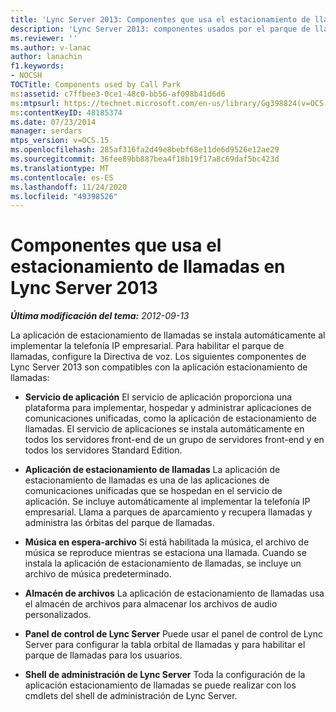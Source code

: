 ```yaml
---
title: 'Lync Server 2013: Componentes que usa el estacionamiento de llamadas'
description: 'Lync Server 2013: componentes usados por el parque de llamadas.'
ms.reviewer: ''
ms.author: v-lanac
author: lanachin
f1.keywords:
- NOCSH
TOCTitle: Components used by Call Park
ms:assetid: c7ffbee3-0ce1-48c0-bb56-af098b41d6d6
ms:mtpsurl: https://technet.microsoft.com/en-us/library/Gg398824(v=OCS.15)
ms:contentKeyID: 48185374
ms.date: 07/23/2014
manager: serdars
mtps_version: v=OCS.15
ms.openlocfilehash: 285af316fa2d49e8bebf68e11de6d9526e12ae29
ms.sourcegitcommit: 36fee89bb887bea4f18b19f17a8c69daf5bc423d
ms.translationtype: MT
ms.contentlocale: es-ES
ms.lasthandoff: 11/24/2020
ms.locfileid: "49398526"
---
```

# <a name="components-used-by-call-park-in-lync-server-2013"></a>Componentes que usa el estacionamiento de llamadas en Lync Server 2013

<div data-xmlns="http://www.w3.org/1999/xhtml">

<div class="topic" data-xmlns="http://www.w3.org/1999/xhtml" data-msxsl="urn:schemas-microsoft-com:xslt" data-cs="https://msdn.microsoft.com/">

<div data-asp="https://msdn2.microsoft.com/asp">



</div>

<div id="mainSection">

<div id="mainBody">

<span> </span>

_**Última modificación del tema:** 2012-09-13_

La aplicación de estacionamiento de llamadas se instala automáticamente al implementar la telefonía IP empresarial. Para habilitar el parque de llamadas, configure la Directiva de voz. Los siguientes componentes de Lync Server 2013 son compatibles con la aplicación estacionamiento de llamadas:

  - **Servicio de aplicación**   El servicio de aplicación proporciona una plataforma para implementar, hospedar y administrar aplicaciones de comunicaciones unificadas, como la aplicación de estacionamiento de llamadas. El servicio de aplicaciones se instala automáticamente en todos los servidores front-end de un grupo de servidores front-end y en todos los servidores Standard Edition.

  - **Aplicación de estacionamiento de llamadas**   La aplicación de estacionamiento de llamadas es una de las aplicaciones de comunicaciones unificadas que se hospedan en el servicio de aplicación. Se incluye automáticamente al implementar la telefonía IP empresarial. Llama a parques de aparcamiento y recupera llamadas y administra las órbitas del parque de llamadas.

  - **Música en espera-archivo**   Si está habilitada la música, el archivo de música se reproduce mientras se estaciona una llamada. Cuando se instala la aplicación de estacionamiento de llamadas, se incluye un archivo de música predeterminado.

  - **Almacén de archivos**   La aplicación de estacionamiento de llamadas usa el almacén de archivos para almacenar los archivos de audio personalizados.

  - **Panel de control de Lync Server**   Puede usar el panel de control de Lync Server para configurar la tabla orbital de llamadas y para habilitar el parque de llamadas para los usuarios.

  - **Shell de administración de Lync Server**   Toda la configuración de la aplicación estacionamiento de llamadas se puede realizar con los cmdlets del shell de administración de Lync Server.

</div>

<span> </span>

</div>

</div>

</div>

